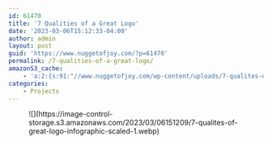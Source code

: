 ```yaml
---
id: 61470
title: '7 Qualities of a Great Logo'
date: '2023-03-06T15:12:33-04:00'
author: admin
layout: post
guid: 'https://www.nuggetofjoy.com/?p=61470'
permalink: /7-qualities-of-a-great-logo/
amazonS3_cache:
    - 'a:2:{s:91:"//www.nuggetofjoy.com/wp-content/uploads/7-qualites-of-great-logo-infographic-scaled-1.webp";a:2:{s:2:"id";i:61471;s:11:"source_type";s:13:"media-library";}s:108:"//image-control-storage.s3.amazonaws.com/2023/03/06151209/7-qualites-of-great-logo-infographic-scaled-1.webp";a:2:{s:2:"id";i:61471;s:11:"source_type";s:13:"media-library";}}'
categories:
    - Projects
---
```


<figure class="wp-block-image size-full">![](https://image-control-storage.s3.amazonaws.com/2023/03/06151209/7-qualites-of-great-logo-infographic-scaled-1.webp)</figure>